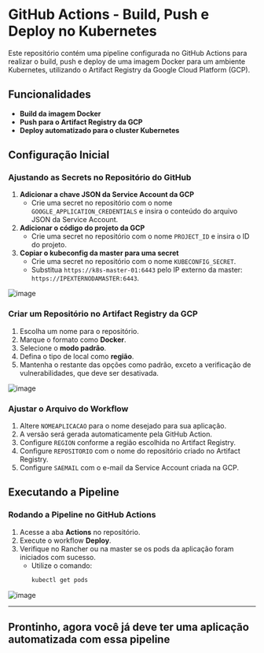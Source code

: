 # GitHub Actions - Build, Push e Deploy no Kubernetes

Este repositório contém uma pipeline configurada no GitHub Actions para realizar o build, push e deploy de uma imagem Docker para um ambiente Kubernetes, utilizando o Artifact Registry da Google Cloud Platform (GCP).

## Funcionalidades

- **Build da imagem Docker**
- **Push para o Artifact Registry da GCP**
- **Deploy automatizado para o cluster Kubernetes**

## Configuração Inicial

### Ajustando as Secrets no Repositório do GitHub
1. **Adicionar a chave JSON da Service Account da GCP**
   - Crie uma secret no repositório com o nome `GOOGLE_APPLICATION_CREDENTIALS` e insira o conteúdo do arquivo JSON da Service Account.
2. **Adicionar o código do projeto da GCP**
   - Crie uma secret no repositório com o nome `PROJECT_ID` e insira o ID do projeto.
3. **Copiar o kubeconfig da master para uma secret**
   - Crie uma secret no repositório com o nome `KUBECONFIG_SECRET`.
   - Substitua `https://k8s-master-01:6443` pelo IP externo da master: `https://IPEXTERNODAMASTER:6443`.

![image](https://github.com/user-attachments/assets/7530b32a-80bc-4c0a-89cf-4d2978e8d585)

### Criar um Repositório no Artifact Registry da GCP
1. Escolha um nome para o repositório.
2. Marque o formato como **Docker**.
3. Selecione o **modo padrão**.
4. Defina o tipo de local como **região**.
5. Mantenha o restante das opções como padrão, exceto a verificação de vulnerabilidades, que deve ser desativada.

![image](https://github.com/user-attachments/assets/2089f7cb-e97a-42cd-abe3-b4d8234a864e)

### Ajustar o Arquivo do Workflow
1. Altere `NOMEAPLICACAO` para o nome desejado para sua aplicação.
2. A versão será gerada automaticamente pela GitHub Action.
3. Configure `REGION` conforme a região escolhida no Artifact Registry.
4. Configure `REPOSITORIO` com o nome do repositório criado no Artifact Registry.
5. Configure `SAEMAIL` com o e-mail da Service Account criada na GCP.

## Executando a Pipeline

### Rodando a Pipeline no GitHub Actions
1. Acesse a aba **Actions** no repositório.
2. Execute o workflow **Deploy**.
3. Verifique no Rancher ou na master se os pods da aplicação foram iniciados com sucesso.
   - Utilize o comando:
     ```bash
     kubectl get pods
     ```

![image](https://github.com/user-attachments/assets/bc86eeb1-8473-4678-8fdb-26c2abd41dd0)

---

## Prontinho, agora você já deve ter uma aplicação automatizada com essa pipeline
